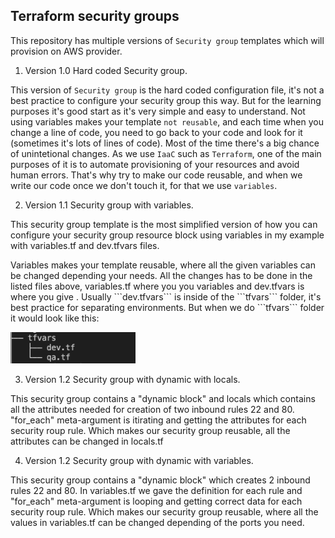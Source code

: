 ## Terraform security groups

This repository has multiple versions of ```Security group``` templates which will provision  on AWS provider.

1. Version 1.0 Hard coded Security group.

 This version of ```Security group``` is the hard coded configuration file, it's not a best practice to configure  your security group this way. But for the learning purposes it's good start as it's very simple and easy to understand. Not using variables makes your template ```not reusable```, and each time when you change a line of code, you need to go back to your code and look for it (sometimes it's lots of lines of code). Most of the time there's a big chance of unintetional changes. As we use ```IaaC``` such as ```Terraform```, one of the main purposes of it is to automate provisioning of your resources and avoid human errors. That's why try to make our code reusable, and when we write our code once we don't touch it, for that we use ```variables```.

2.  Version 1.1 Security group with variables.

<p>
This security group template is the most simplified version of how you can configure your security group resource block using variables in my example with variables.tf and dev.tfvars files.
</p>
<p>
Variables  makes your template reusable, where all the given variables can be changed depending your needs. All the changes has to be done in the listed files above, variables.tf where you you variables and dev.tfvars is where you give . Usually ```dev.tfvars``` is inside of the ```tfvars``` folder, it's best practice for separating environments. But when we do ```tfvars``` folder it would look like this:
</p>

<img src="image/tfvars.png" alt="aws" width="200" height="50">

3. Version 1.2 Security group with dynamic with locals.

This security group contains a "dynamic block"  and locals which contains all the 
attributes needed for creation of two inbound rules 22 and 80. "for_each"
meta-argument is itirating and getting the attributes for each security roup rule. 
Which makes our security group reusable, all the attributes can be changed in locals.tf

4. Version 1.2 Security group with dynamic with variables.

This security group contains a "dynamic block"  which creates 2 inbound rules 
22 and 80. In variables.tf we gave the definition for each rule and "for_each"
meta-argument is looping and getting correct data for each security roup rule. 
Which makes our security group reusable, where all the values in variables.tf
can be changed depending of the ports you need.